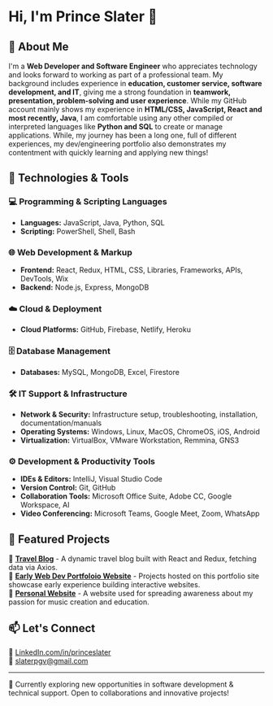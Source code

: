 # Hi, I'm Prince Slater 👋  

## 🚀 About Me  
I'm a **Web Developer and Software Engineer** who appreciates technology and looks forward to working as part of a professional team. My background includes experience in **education, customer service, software development, and IT**, giving me a strong foundation in **teamwork, presentation, problem-solving and user experience**. While my GitHub account mainly shows my experience in **HTML/CSS, JavaScript, React and most recently, Java**, I am comfortable using any other compiled or interpreted languages like **Python and SQL** to create or manage applications. While, my journey has been a long one, full of different experiences, my dev/engineering portfolio also demonstrates my contentment with quickly learning and applying new things!


## 🔧 Technologies & Tools  

### 💻 Programming & Scripting Languages  
- **Languages:** JavaScript, Java, Python, SQL  
- **Scripting:** PowerShell, Shell, Bash  

### 🌐 Web Development & Markup  
- **Frontend:** React, Redux, HTML, CSS, Libraries, Frameworks, APIs, DevTools, Wix  
- **Backend:** Node.js, Express, MongoDB  

### ☁️ Cloud & Deployment  
- **Cloud Platforms:** GitHub, Firebase, Netlify, Heroku  

### 🗄️ Database Management  
- **Databases:** MySQL, MongoDB, Excel, Firestore  

### 🛠 IT Support & Infrastructure  
- **Network & Security:** Infrastructure setup, troubleshooting, installation, documentation/manuals  
- **Operating Systems:** Windows, Linux, MacOS, ChromeOS, iOS, Android  
- **Virtualization:** VirtualBox, VMware Workstation, Remmina, GNS3  

### ⚙️ Development & Productivity Tools  
- **IDEs & Editors:** IntelliJ, Visual Studio Code  
- **Version Control:** Git, GitHub  
- **Collaboration Tools:** Microsoft Office Suite, Adobe CC, Google Workspace, AI  
- **Video Conferencing:** Microsoft Teams, Google Meet, Zoom, WhatsApp  
 


## 📌 Featured Projects  
🔹 **[Travel Blog](https://github.com/everythinginmoderation2/travelblog)** - A dynamic travel blog built with React and Redux, fetching data via Axios.  
🔹 **[Early Web Dev Portfoloio Website](https://intro-to-ps.netlify.app/)** - Projects hosted on this portfolio site showcase early experience building interactive websites.  
🔹 **[Personal Website](https://github.com/everythinginmoderation2/prince-slater-client)** - A website used for spreading awareness about my passion for music creation and education.



## 📫 Let's Connect  
🔗 [LinkedIn.com/in/princeslater](https://www.linkedin.com/in/princeslater/)  
📧 slaterpgv@gmail.com  

---

🌱 Currently exploring new opportunities in software development & technical support. Open to collaborations and innovative projects!
